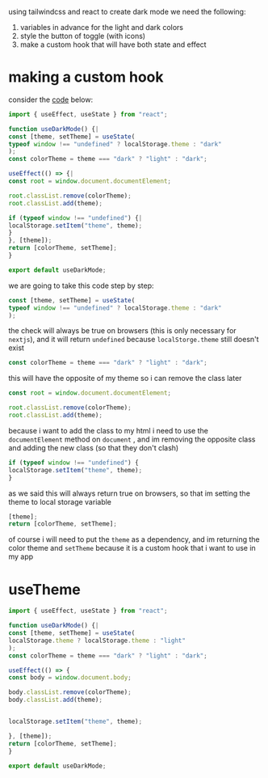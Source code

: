 using tailwindcss and react to create dark mode we need the following:

1. variables in advance for the light and dark colors
2. style the button of toggle (with icons)
3. make a custom hook that will have both state and effect

# making a custom hook

consider the [code](https://javascript.plainenglish.io/how-to-create-light-and-dark-mode-toggle-in-next-js-with-tailwind-61e67518fd2d) below:

```js
import { useEffect, useState } from "react";

function useDarkMode() {|
const [theme, setTheme] = useState(
typeof window !== "undefined" ? localStorage.theme : "dark"
);
const colorTheme = theme === "dark" ? "light" : "dark";

useEffect(() => {|
const root = window.document.documentElement;

root.classList.remove(colorTheme);
root.classList.add(theme);

if (typeof window !== "undefined") {|
localStorage.setItem("theme", theme);
}
}, [theme]);
return [colorTheme, setTheme];
}

export default useDarkMode;
```
we are going to take this code step by step:

```js
const [theme, setTheme] = useState(
typeof window !== "undefined" ? localStorage.theme : "dark"
);
```

the check will always be true on browsers (this is only necessary for `nextjs`), and it will return `undefined` because `localStorge.theme` still doesn't exist

```js
const colorTheme = theme === "dark" ? "light" : "dark";
```

this will have the opposite of my theme so i can remove the class later

```js
const root = window.document.documentElement;

root.classList.remove(colorTheme);
root.classList.add(theme);
```

because i want to add the class to my html i need to use the `documentElement` method on `document` , and im removing the opposite class and adding the new class (so that they don't clash)

```js
if (typeof window !== "undefined") {
localStorage.setItem("theme", theme);
}
```

as we said this will always return true on browsers, so that im setting the theme to local storage variable

```js
[theme];
return [colorTheme, setTheme];
```

of course i will need to put the `theme` as a dependency, and im returning the color theme and `setTheme` because it is a custom hook that i want to use in my app 

# useTheme

```js
import { useEffect, useState } from "react";

function useDarkMode() {|
const [theme, setTheme] = useState(
localStorage.theme ? localStorage.theme : "light"
);
const colorTheme = theme === "dark" ? "light" : "dark";

useEffect(() => {
const body = window.document.body;

body.classList.remove(colorTheme);
body.classList.add(theme);


localStorage.setItem("theme", theme);

}, [theme]);
return [colorTheme, setTheme];
}

export default useDarkMode;
```